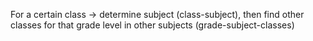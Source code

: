 For a certain class -> determine subject (class-subject), then find other classes for that grade level in other subjects (grade-subject-classes)